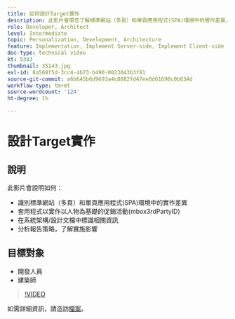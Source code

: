 ```yaml
---
title: 如何設計Target實作
description: 此影片會帶您了解標準網站（多頁）和單頁應用程式(SPA)環境中的實作差異，並帶您了解Adobe Target開發人員和架構師。 了解如何套用程式來實作以人物為基礎的行銷活動(mbox3rdPartyID)、在系統架構/設計檔案中識別相關資訊，以及分析報告策略以了解實作含意。
role: Developer, Architect
level: Intermediate
topic: Personalization, Development, Architecture
feature: Implementation, Implement Server-side, Implement Client-side
doc-type: technical video
kt: 5383
thumbnail: 35143.jpg
exl-id: 8a568f5d-3cc4-4b73-b490-0023043b3f81
source-git-commit: a6b645b6d9693a4c8882fd47ee0d61698c0b834d
workflow-type: tm+mt
source-wordcount: '124'
ht-degree: 1%

---
```


# 設計Target實作

## 說明

此影片會說明如何：

* 識別標準網站（多頁）和單頁應用程式(SPA)環境中的實作差異
* 套用程式以實作以人物為基礎的促銷活動(mbox3rdPartyID)
* 在系統架構/設計文檔中標識相關資訊
* 分析報告策略，了解實施影響

## 目標對象

* 開發人員
* 建築師

>[!VIDEO](https://video.tv.adobe.com/v/35143/?quality=12)

如需詳細資訊，請造訪[檔案](https://experienceleague.adobe.com/docs/target/using/implement-target/implementing-target.html?lang=en)。
